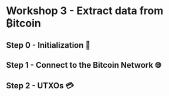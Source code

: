 # Workshop 3 - Extract data from ₿itcoin

## Step 0 - Initialization :rocket:

## Step 1 - Connect to the Bitcoin Network :globe_with_meridians:

## Step 2 - UTXOs :credit_card:
